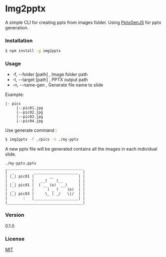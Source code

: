 # Img2pptx
A simple CLI for creating pptx from images folder. Using [PptxGenJS](https://github.com/gitbrent/PptxGenJS) for pptx generation.

### Installation
```bash
$ npm install -g img2pptx
```

### Usage
- -f, --folder [path] , Image folder path  
- -t, --target [path] , PPTX output path  
- -n, --name-gen      , Generate file name to slide 

Example: 
```
|- pics  
     |--pic01.jpg  
     |--pic02.jpg  
     |--pic03.jpg  
     |--pic04.jpg  
```

Use generate command : 
```bash
$ img2pptx -f ./pics -t ./my-pptx
```
A new pptx file will be generated contains all the images in each individual slide.
```
./my-pptx.pptx
___________________________________  
|  _         ____________________  |  
| |_| pic01 |       __           | |  
|  _        |   __(    )__       | |  
| |_| pic01 |  ( __ (o)  __)     | |  
|  _        |      ( _ )    (o)  | |  
| |_| pic03 |     \_ | _/   \|/  | |  
|       :   |____________________| |            
|__________________________________|
```

### Version
0.1.0

### License
[MIT](http://opensource.org/licenses/MIT)
